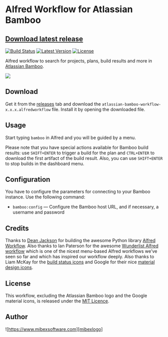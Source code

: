 # Alfred Workflow for Atlassian Bamboo #

## [Download latest release][latestrelease]

[![Build Status](http://img.shields.io/travis/mibexsoftware/alfred-bamboo-workflow.svg?style=flat-square)](https://travis-ci.org/mibexsoftware/alfred-bamboo-workflow)
[![Latest Version](http://img.shields.io/github/release/mibexsoftware/alfred-bamboo-workflow.svg?style=flat-square)](https://github.com/mibexsoftware/alfred-bamboo-workflow/releases)
[![License](http://img.shields.io/badge/license-MIT-blue.svg?style=flat-square)](http://mibexsoftware.mit-license.org/2015)


Alfred workflow to search for projects, plans, build results and more in [Atlassian Bamboo][bamboo].


![][screencast]


## Download ##

Get it from the [releases][releases] tab and download the `atlassian-bamboo-workflow-x.x.x.alfredworkflow` file. Install it by opening the downloaded file.


## Usage ##

Start typing `bamboo` in Alfred and you will be guided by a menu.

Please note that you have special actions available for Bamboo build results: use `SHIFT+ENTER` to trigger a build for
the plan and `CTRL+ENTER` to download the first artifact of the build result. Also, you can use `SHIFT+ENTER` to stop
builds in the dashboard menu.


## Configuration ##

You have to configure the parameters for connecting to your Bamboo instance. Use the following command:

- `bamboo:config` — Configure the Bamboo host URL, and if necessary, a username and password


## Credits ##

Thanks to [Dean Jackson][deanishe] for building the awesome Python library [Alfred Workflow][alfred-workflow].
Also thanks to Ian Paterson for the awesome [Wunderlist Alfred workflow][wunderlist] which is one of the nicest menu-based Alfred workflows we’ve seen so far and which has inspired our workflow deeply.
Also thanks to Liam McKay for the [build status icons][build-status-icons] and Google for their nice [material design icons][google-material-design].


## License ##

This workflow, excluding the Atlassian Bamboo logo and the Google material icons, is released under the [MIT Licence][mit].


## Author

![https://www.mibexsoftware.com][mibexlogo]


[bamboo]: http://www.atlassian.com/bamboo
[latestrelease]: https://github.com/mibexsoftware/alfred-bamboo-workflow/releases/latest
[releases]: https://github.com/mibexsoftware/alfred-bamboo-workflow/releases
[mibexlogo]: https://www.mibexsoftware.com/wp-content/uploads/2015/06/mibex.png
[wunderlist]: https://github.com/idpaterson/alfred-wunderlist-workflow
[build-status-icons]: https://www.iconfinder.com/iconsets/function_icon_set
[google-material-design]: https://github.com/google/material-design-icons
[deanishe]: hhttps://github.com/deanishe
[mit]: http://opensource.org/licenses/MIT
[alfred-workflow]: hhttps://github.com/deanishe
[gh-releases]: https://github.com/mibexsoftware/alfred-bamboo-workflow/releases
[packal-page]: http://www.packal.org/workflow/atlassian-bamboo-workflow
[screencast]: https://raw.githubusercontent.com/mibexsoftware/alfred-bamboo-workflow/master/screencast.gif
[alfred-workflow-installation]: http://support.alfredapp.com/workflows:installing/
